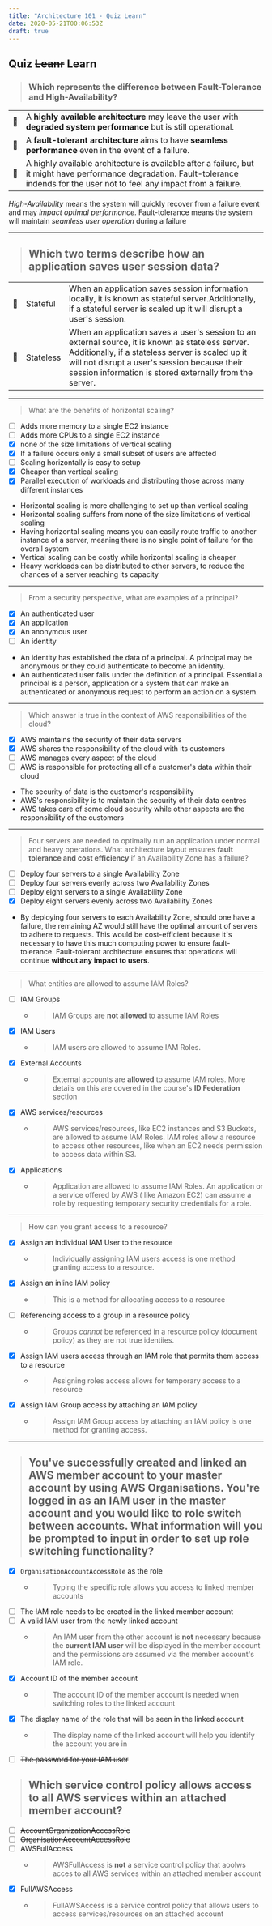 ```yaml
---
title: "Architecture 101 - Quiz Learn"
date: 2020-05-21T00:06:53Z
draft: true
---
```


## Quiz ~~Leanr~~ Learn

> ### Which represents the difference between Fault-Tolerance and High-Availability?

|            |                                                                                                                                                                                      |
| ---------- | ------------------------------------------------------------------------------------------------------------------------------------------------------------------------------------ |
| :elephant: | A **highly available architecture** may leave the user with **degraded system performance** but is still operational.                                                                |
| :elephant: | A **fault-tolerant architecture** aims to have **seamless performance** even in the event of a failure.                                                                              |
| :elephant: | A highly available architecture is available after a failure, but it might have performance degradation. Fault-tolerance indends for the user not to feel any impact from a failure. |

_High-Availability_ means the system will quickly recover from a failure event
and may _impact optimal performance_. Fault-tolerance means the system will
maintain _seamless user operation_ during a failure

---

> ## Which two terms describe how an application saves user session data?

|            |           |                                                                                                                                                                                                                                                                  |
| ---------- | --------- | ---------------------------------------------------------------------------------------------------------------------------------------------------------------------------------------------------------------------------------------------------------------- |
| :elephant: | Stateful  | When an application saves session information locally, it is known as stateful server.Additionally, if a stateful server is scaled up it will disrupt a user's session.                                                                                          |
| :elephant: | Stateless | When an application saves a user's session to an external source, it is known as stateless server. Additionally, if a stateless server is scaled up it will not disrupt a user's session because their session information is stored externally from the server. |

---

> What are the benefits of horizontal scaling?

-   [ ] Adds more memory to a single EC2 instance
-   [ ] Adds more CPUs to a single EC2 instance
-   [x] none of the size limitations of vertical scaling
-   [x] If a failure occurs only a small subset of users are affected
-   [ ] Scaling horizontally is easy to setup
-   [x] Cheaper than vertical scaling
-   [x] Parallel execution of workloads and distributing those across many
        different instances

-   Horizontal scaling is more challenging to set up than vertical scaling
-   Horizontal scaling suffers from none of the size limitations of vertical
    scaling
-   Having horizontal scaling means you can easily route traffic to another
    instance of a server, meaning there is no single point of failure for the
    overall system
-   Vertical scaling can be costly while horizontal scaling is cheaper
-   Heavy workloads can be distributed to other servers, to reduce the chances of
    a server reaching its capacity

---

> From a security perspective, what are examples of a principal?

-   [x] An authenticated user
-   [x] An application
-   [x] An anonymous user
-   [ ] An identity

-   An identity has established the data of a principal. A principal may be
    anonymous or they could authenticate to become an identity.
-   An authenticated user falls under the definition of a principal. Essential a
    principal is a person, application or a system that can make an authenticated
    or anonymous request to perform an action on a system.

---

> Which answer is true in the context of AWS responsibilities of the cloud?

-   [x] AWS maintains the security of their data servers
-   [x] AWS shares the responsibility of the cloud with its customers
-   [ ] AWS manages every aspect of the cloud
-   [ ] AWS is responsible for protecting all of a customer's data within their
        cloud

-   The security of data is the customer's responsibility
-   AWS's responsibility is to maintain the security of their data centres
-   AWS takes care of some cloud security while other aspects are the
    responsibility of the customers

---

> Four servers are needed to optimally run an application under normal and heavy
> operations. What architecture layout ensures **fault tolerance and cost
> efficiency** if an Availability Zone has a failure?

-   [ ] Deploy four servers to a single Availability Zone
-   [ ] Deploy four servers evenly across two Availability Zones
-   [ ] Deploy eight servers to a single Availability Zone
-   [x] Deploy eight servers evenly across two Availability Zones

-   By deploying four servers to each Availability Zone, should one have a
    failure, the remaining AZ would still have the optimal amount of servers to
    adhere to requests. This would be cost-efficient because it's necessary to
    have this much computing power to ensure fault-tolerance. Fault-tolerant
    architecture ensures that operations will continue **without any impact to
    users**.

---

> What entities are allowed to assume IAM Roles?

-   [ ] IAM Groups
    -   > IAM Groups are **not allowed** to assume IAM Roles
-   [x] IAM Users
    -   > IAM users are allowed to assume IAM Roles.
-   [x] External Accounts
    -   > External accounts are **allowed** to assume IAM roles. More details on
        > this are covered in the course's **ID Federation** section
-   [x] AWS services/resources
    -   > AWS services/resources, like EC2 instances and S3 Buckets, are allowed to
        > assume IAM Roles. IAM roles allow a resource to access other resources,
        > like when an EC2 needs permission to access data within S3.
-   [x] Applications
    -   > Application are allowed to assume IAM Roles. An application or a service
        > offered by AWS ( like Amazon EC2) can assume a role by requesting
        > temporary security credentials for a role.

---

> How can you grant access to a resource?

-   [x] Assign an individual IAM User to the resource
    -   > Individually assigning IAM users access is one method granting access to a
        > resource.
-   [x] Assign an inline IAM policy
    -   > This is a method for allocating access to a resource
-   [ ] Referencing access to a group in a resource policy
    -   > Groups _cannot_ be referenced in a resource policy (document policy) as
        > they are not true identiies.
-   [x] Assign IAM users access through an IAM role that permits them access to a
        resource
    -   > Assigning roles access allows for temporary access to a resource
-   [x] Assign IAM Group access by attaching an IAM policy
    -   > Assign IAM Group access by attaching an IAM policy is one method for
        > granting access.

---

> ## You've successfully created and linked an AWS member account to your master account by using AWS Organisations. You're logged in as an IAM user in the master account and you would like to role switch between accounts. What information will you be prompted to input in order to set up role switching functionality?

-   [x] `OrganisationAccountAccessRole` as the role
    -   > Typing the specific role allows you access to linked member accounts
-   [ ] ~~The IAM role needs to be created in the linked member account~~
-   [ ] A valid IAM user from the newly linked account
    -   > An IAM user from the other account is **not** necessary because the
        > **current IAM user** will be displayed in the member account and the
        > permissions are assumed via the member account's IAM role.
-   [x] Account ID of the member account
    -   > The account ID of the member account is needed when switching roles to the
        > linked account
-   [x] The display name of the role that will be seen in the linked account
    -   > The display name of the linked account will help you identify the account
        > you are in
-   [ ] ~~The password for your IAM user~~

> ## Which service control policy allows access to all AWS services within an attached member account?

-   [ ] ~~AccountOrganizationAccessRole~~
-   [ ] ~~OrganisationAccountAccessRole~~
-   [ ] AWSFullAccess
    -   > AWSFullAccess is **not** a service control policy that aoolws acces to all
        > AWS services within an attached member account
-   [x] FullAWSAccess
    -   > FullAWSAccess is a service control policy that allows users to access
        > services/resources on an attached account
